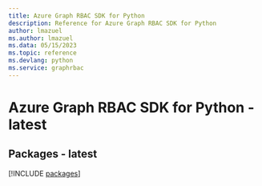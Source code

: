 ```yaml
---
title: Azure Graph RBAC SDK for Python
description: Reference for Azure Graph RBAC SDK for Python
author: lmazuel
ms.author: lmazuel
ms.data: 05/15/2023
ms.topic: reference
ms.devlang: python
ms.service: graphrbac
---
```

# Azure Graph RBAC SDK for Python - latest
## Packages - latest
[!INCLUDE [packages](graph-rbac-index.md)]